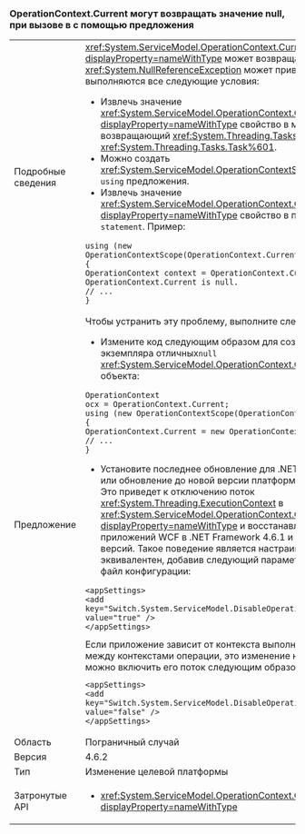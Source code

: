 ### <a name="operationcontextcurrent-may-return-null-when-called-in-a-using-clause"></a>OperationContext.Current могут возвращать значение null, при вызове в с помощью предложения

|   |   |
|---|---|
|Подробные сведения|<xref:System.ServiceModel.OperationContext.Current?displayProperty=nameWithType> может возвращать <code>null</code> и <xref:System.NullReferenceException> может привести, если выполняются все следующие условия:<ul><li>Извлечь значение <xref:System.ServiceModel.OperationContext.Current?displayProperty=nameWithType> свойство в метод, возвращающий <xref:System.Threading.Tasks.Task> или <xref:System.Threading.Tasks.Task%601>.</li><li>Можно создать <xref:System.ServiceModel.OperationContextScope> объекта в <code>using</code> предложения.</li><li>Извлечь значение <xref:System.ServiceModel.OperationContext.Current?displayProperty=nameWithType> свойство в пределах <code>using statement</code>. Пример:</li></ul><pre><code class="language-csharp">using (new OperationContextScope(OperationContext.Current))&#13;&#10;{&#13;&#10;OperationContext context = OperationContext.Current;      // OperationContext.Current is null.&#13;&#10;// ...&#13;&#10;}&#13;&#10;</code></pre>|
|Предложение|Чтобы устранить эту проблему, выполните следующие действия.<ul><li>Измените код следующим образом для создания нового экземпляра отличных<code>null</code> <xref:System.ServiceModel.OperationContext.Current%2A> объекта:</li></ul><pre><code class="language-csharp">OperationContext ocx = OperationContext.Current;&#13;&#10;using (new OperationContextScope(OperationContext.Current))&#13;&#10;{&#13;&#10;OperationContext.Current = new OperationContext(ocx.Channel);&#13;&#10;// ...&#13;&#10;}&#13;&#10;</code></pre><ul><li>Установите последнее обновление для .NET Framework 4.6.2 или обновление до новой версии платформы .NET Framework. Это приведет к отключению поток <xref:System.Threading.ExecutionContext> в <xref:System.ServiceModel.OperationContext.Current?displayProperty=nameWithType> и восстанавливает поведение приложений WCF в .NET Framework 4.6.1 и более ранних версий. Такое поведение является настраиваемым; он эквивалентен, добавив следующий параметр приложения в файл конфигурации:</li></ul><pre><code class="language-xml">&lt;appSettings&gt;&#13;&#10;&lt;add key=&quot;Switch.System.ServiceModel.DisableOperationContextAsyncFlow&quot; value=&quot;true&quot; /&gt;&#13;&#10;&lt;/appSettings&gt;&#13;&#10;</code></pre>Если приложение зависит от контекста выполнения, проходящих между контекстами операции, это изменение нежелательно, можно включить его поток следующим образом:<pre><code class="language-xml">&lt;appSettings&gt;&#13;&#10;&lt;add key=&quot;Switch.System.ServiceModel.DisableOperationContextAsyncFlow&quot; value=&quot;false&quot; /&gt;&#13;&#10;&lt;/appSettings&gt;&#13;&#10;</code></pre>|
|Область|Пограничный случай|
|Версия|4.6.2|
|Тип|Изменение целевой платформы|
|Затронутые API|<ul><li><xref:System.ServiceModel.OperationContext.Current?displayProperty=nameWithType></li></ul>|

